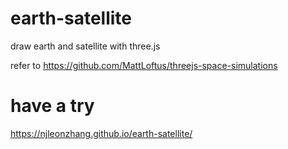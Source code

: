 # earth-satellite
draw earth and satellite with three.js

refer to https://github.com/MattLoftus/threejs-space-simulations

# have a try
https://njleonzhang.github.io/earth-satellite/



